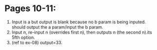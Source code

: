 # Pages 10-11:


1. Input is a but output is blank because no b param is being inputed. should output the a param/input the b param.
2. Input n, re-input n (overrides first n), then outputs n (the second n).its 5fth option.
3. (ref to ex-08) output=33.

